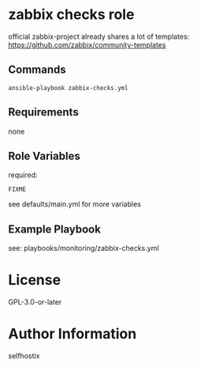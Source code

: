 zabbix checks role
==================

official zabbix-project already shares a lot of templates: https://github.com/zabbix/community-templates



Commands
--------


```
ansible-playbook zabbix-checks.yml 
```


Requirements
------------

none



Role Variables
--------------

required:
```
FIXME
```
see defaults/main.yml for more variables


Example Playbook
----------------

see: playbooks/monitoring/zabbix-checks.yml

License
=======

GPL-3.0-or-later

Author Information
==================

selfhostix
